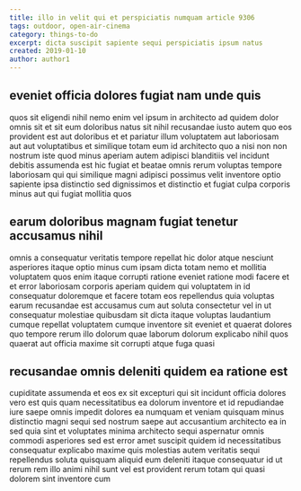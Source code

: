```yaml
---
title: illo in velit qui et perspiciatis numquam article 9306
tags: outdoor, open-air-cinema
category: things-to-do
excerpt: dicta suscipit sapiente sequi perspiciatis ipsum natus
created: 2019-01-10
author: author1
---
```


## eveniet officia dolores fugiat nam unde quis

quos sit eligendi nihil nemo enim vel ipsum in architecto ad quidem dolor omnis sit et sit eum doloribus natus sit nihil recusandae iusto autem quo eos provident est aut doloribus et et pariatur illum voluptatem aut laboriosam aut aut voluptatibus et similique totam eum id architecto quo a nisi non non nostrum iste quod minus aperiam autem adipisci blanditiis vel incidunt debitis assumenda est hic fugiat et beatae omnis rerum voluptas tempore laboriosam qui qui similique magni adipisci possimus velit inventore optio sapiente ipsa distinctio sed dignissimos et distinctio et fugiat culpa corporis minus aut qui fugiat mollitia quos

## earum doloribus magnam fugiat tenetur accusamus nihil

omnis a consequatur veritatis tempore repellat hic dolor atque nesciunt asperiores itaque optio minus cum ipsam dicta totam nemo et mollitia voluptatem quos enim itaque corrupti ratione eveniet ratione modi facere et et error laboriosam corporis aperiam quidem qui voluptatem in id consequatur doloremque et facere totam eos repellendus quia voluptas earum recusandae est accusamus cum aut soluta consectetur vel in ut consequatur molestiae quibusdam sit dicta itaque voluptas laudantium cumque repellat voluptatem cumque inventore sit eveniet et quaerat dolores quo tempore rerum illo dolorum quae laborum dolorum explicabo nihil quos quaerat aut officia maxime sit corrupti atque fuga quasi

## recusandae omnis deleniti quidem ea ratione est

cupiditate assumenda et eos ex sit excepturi qui sit incidunt officia dolores vero est quis quam necessitatibus ea dolorum inventore et id repudiandae iure saepe omnis impedit dolores ea numquam et veniam quisquam minus distinctio magni sequi sed nostrum saepe aut accusantium architecto ea in sed quia sint et voluptates minima architecto sequi aspernatur omnis commodi asperiores sed est error amet suscipit quidem id necessitatibus consequatur explicabo maxime quis molestias autem veritatis sequi repellendus soluta quisquam aliquid eum deleniti itaque consequatur id ut rerum rem illo animi nihil sunt vel est provident rerum totam qui quasi dolorem sint inventore cum
